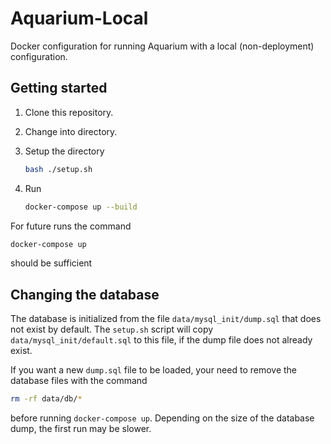# Aquarium-Local

Docker configuration for running Aquarium with a local (non-deployment) configuration.

## Getting started

1. Clone this repository.
2. Change into directory.
3. Setup the directory

   ```bash
   bash ./setup.sh
   ```

4. Run

   ```bash
   docker-compose up --build
   ```

For future runs the command

```bash
docker-compose up
```

should be sufficient

## Changing the database

The database is initialized from the file `data/mysql_init/dump.sql` that does not exist by default.
The `setup.sh` script will copy `data/mysql_init/default.sql` to this file, if the dump file does not already exist.

If you want a new `dump.sql` file to be loaded, your need to remove the database files with the command

   ```bash
   rm -rf data/db/*
   ```

before running `docker-compose up`.
Depending on the size of the database dump, the first run may be slower.
